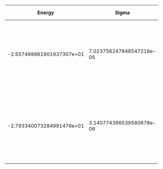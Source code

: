|       Energy          |  Sigma          | Energy Variance  | DOF |Method                                                          | Data repository                |
| ----------------------| --------------- | -----------------| ------- |------------------------------------------------------------|------------------------------- |
|-2.557498961901937307e+01 | 7.023756247848547218e-05  |1.726343795712455102e-03 |    13   | VMC Determinant Slater- Jastrow (RBM) Ansatz with K=0 projections (symmetric wrt translations) |  |
|-2.793340073284991476e+01   |3.140774396539580678e-06  |3.615214994693033564e-06| 13  | VMC Determinant Slater- Backflow - Jastrow (RBM) Ansatz with K=0 projections (symmetric wrt translations) |  |
